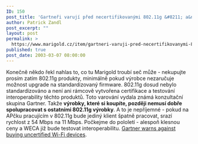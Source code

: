 ```yaml
---
ID: 150
post_title: 'Gartneři varují před necertifikovanými 802.11g &#8211; a&nbsp;Marigold taky'
author: Patrick Zandl
post_excerpt: ""
layout: post
permalink: >
  https://www.marigold.cz/item/gartneri-varuji-pred-necertifikovanymi-802-11g-a-marigold-taky
published: true
post_date: 2003-03-07 08:00:00
---
```

Konečně někdo řekl nahlas to, co tu Marigold troubí seč může - nekupujte prosím zatím 802.11g produkty, minimálně pokud výrobce nezaručuje možnost upgrade na standardizovaný firmware. 802.11g dosud nebylo standardizováno a není ani rámcově vytvořena certifikace a testování interoperability těchto produktů. Toto varování vydala známá konzultační skupina Gartner. Takže <STRONG>výrobky, které si koupíte, později nemusí dobře spolupracovat s ostatními 802.11g výrobky</STRONG>. A to je nepříjemné - pokud na APčku pracujícím v 802.11g bude jediný klient špatně pracovat, srazí rychlost z 54 Mbps na 11 Mbps. Počkejme do pololetí - alespoň klesnou ceny a WECA již bude testovat interoperabilitu. <A href="http://www.nwfusion.com/news/2003/0306gartner.html" target=_blank>Gartner warns against buying uncertified Wi-Fi devices</A>.